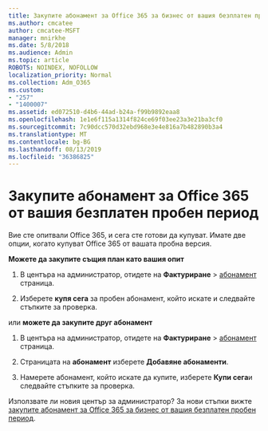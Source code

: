 ```yaml
---
title: Закупите абонамент за Office 365 за бизнес от вашия безплатен пробен период
ms.author: cmcatee
author: cmcatee-MSFT
manager: mnirkhe
ms.date: 5/8/2018
ms.audience: Admin
ms.topic: article
ROBOTS: NOINDEX, NOFOLLOW
localization_priority: Normal
ms.collection: Adm_O365
ms.custom:
- "257"
- "1400007"
ms.assetid: ed072510-d4b6-44ad-b24a-f99b9892eaa8
ms.openlocfilehash: 1e1e6f115a1314f824ce69f03ee23a3e21ba3cf0
ms.sourcegitcommit: 7c90dcc570d32ebd968e3e4e816a7b482890b3a4
ms.translationtype: MT
ms.contentlocale: bg-BG
ms.lasthandoff: 08/13/2019
ms.locfileid: "36386825"
---
```

# <a name="buy-a-subscription-to-office-365-from-your-free-trial"></a>Закупите абонамент за Office 365 от вашия безплатен пробен период

Вие сте опитвали Office 365, и сега сте готови да купуват. Имате две опции, когато купуват Office 365 от вашата пробна версия.
  
 **Можете да закупите същия план като вашия опит**
  
1. В центъра на администратор, отидете на **Фактуриране** \> [абонамент](https://go.microsoft.com/fwlink/p/?linkid=842054) страница.

2. Изберете **купя сега** за пробен абонамент, който искате и следвайте стъпките за проверка.

или **можете да закупите друг абонамент**
  
1. В центъра на администратор, отидете на **Фактуриране** \> [абонамент](https://go.microsoft.com/fwlink/p/?linkid=842054) страница.

2. Страницата на **абонамент** изберете **Добавяне абонаменти**.

3. Намерете абонамент, който искате да купите, изберете **Купи сега**и следвайте стъпките за проверка.

Използвате ли новия център за администратор? За нови стъпки вижте [закупите абонамент за Office 365 за бизнес от вашия безплатен пробен период](https://docs.microsoft.com/en-us/office365/admin/subscriptions-and-billing/buy-a-subscription-from-your-free-trial).